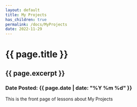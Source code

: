 ```yaml
---
layout: default
title: My Projects 
has_children: true
permalink: /docs/MyProjects
date: 2022-11-29
---
```

<h1>{{ page.title }}</h1>
<h2>{{ page.excerpt }}</h2>
<h3>Date Posted: {{ page.date | date: "%Y %m %d" }}</h3>

This is the front page of lessons about My Projects